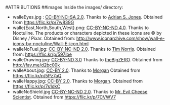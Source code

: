 #ATTRIBUTIONS
##images
Inside the images/ directory: 
 
* walleEyes.jpg : [CC-BY-NC-SA 2.0](https://creativecommons.org/licenses/by-nc-sa/2.0/). Thanks to [Adrian S. Jones](https://www.flickr.com/photos/tdr1/). Obtained from <https://flic.kr/p/7w839G>
* walle{East,North,South,West}.png: [CC-BY-NC-ND 4.0](http://creativecommons.org/licenses/by-nc-nd/4.0/). Thanks to Noctuline. The products or characters depicted in these icons are © by Disney / Pixar. Obtained from: <http://www.iconarchive.com/show/wall-e-icons-by-noctuline/Wall-E-icon.html>
* walleNoFuel.jpg: [CC-BY-NC-ND 2.0](https://creativecommons.org/licenses/by-nc-nd/2.0/). Thanks to  [Tim Norris](https://www.flickr.com/photos/tim_norris/). Obtained from: <https://flic.kr/p/597ibe>
* walleDrawing.jpg: [CC-BY-ND 3.0](http://creativecommons.org/licenses/by-nd/3.0/) Thanks to [theBigZERO](http://thebigzero.deviantart.com/). Obtained from <http://fav.me/d2bc00k>
* walleAbout.jpg: [CC-BY 2.0](https://creativecommons.org/licenses/by/2.0/). Thanks to [Morgan](https://www.flickr.com/photos/meddygarnet/) Obtained from <https://flic.kr/p/5Pz7aQ>
* walleHappy.jpg: [CC-BY 2.0](https://creativecommons.org/licenses/by/2.0/). Thanks to [Morgan](https://www.flickr.com/photos/meddygarnet/). Obtained from <https://flic.kr/p/7s1dkC>
* walleNoShield.jpg [CC-BY-NC-ND 2.0](https://creativecommons.org/licenses/by-nc-nd/2.0/). Thanks to [Mr. Evil Cheese Scientist](https://www.flickr.com/photos/evil_cheese_scientist/). Obtained from <https://flic.kr/p/7CVWV7>
